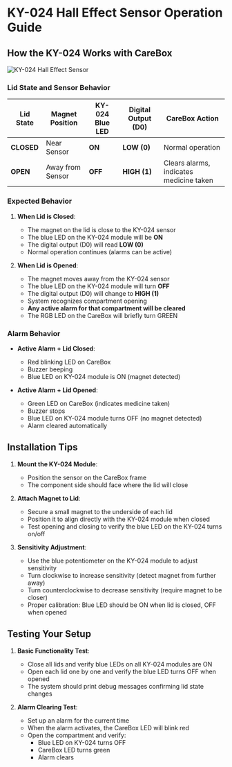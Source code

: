 # KY-024 Hall Effect Sensor Operation Guide

## How the KY-024 Works with CareBox

![KY-024 Hall Effect Sensor](https://imgaz.staticbg.com/images/oaupload/banggood/images/B6/C8/360765ff-7d48-413b-8dea-399c85ea4e5f.jpg)

### Lid State and Sensor Behavior

| Lid State | Magnet Position | KY-024 Blue LED | Digital Output (D0) | CareBox Action |
|-----------|----------------|-----------------|---------------------|---------------|
| **CLOSED** | Near Sensor | **ON** | **LOW (0)** | Normal operation |
| **OPEN** | Away from Sensor | **OFF** | **HIGH (1)** | Clears alarms, indicates medicine taken |

### Expected Behavior

1. **When Lid is Closed**:
   - The magnet on the lid is close to the KY-024 sensor
   - The blue LED on the KY-024 module will be **ON**
   - The digital output (D0) will read **LOW (0)**
   - Normal operation continues (alarms can be active)

2. **When Lid is Opened**:
   - The magnet moves away from the KY-024 sensor
   - The blue LED on the KY-024 module will turn **OFF**
   - The digital output (D0) will change to **HIGH (1)**
   - System recognizes compartment opening
   - **Any active alarm for that compartment will be cleared**
   - The RGB LED on the CareBox will briefly turn GREEN

### Alarm Behavior

- **Active Alarm + Lid Closed**:
  - Red blinking LED on CareBox
  - Buzzer beeping
  - Blue LED on KY-024 module is ON (magnet detected)

- **Active Alarm + Lid Opened**:
  - Green LED on CareBox (indicates medicine taken)
  - Buzzer stops
  - Blue LED on KY-024 module turns OFF (no magnet detected)
  - Alarm cleared automatically

## Installation Tips

1. **Mount the KY-024 Module**:
   - Position the sensor on the CareBox frame
   - The component side should face where the lid will close

2. **Attach Magnet to Lid**:
   - Secure a small magnet to the underside of each lid
   - Position it to align directly with the KY-024 module when closed
   - Test opening and closing to verify the blue LED on the KY-024 turns on/off

3. **Sensitivity Adjustment**:
   - Use the blue potentiometer on the KY-024 module to adjust sensitivity
   - Turn clockwise to increase sensitivity (detect magnet from further away)
   - Turn counterclockwise to decrease sensitivity (require magnet to be closer)
   - Proper calibration: Blue LED should be ON when lid is closed, OFF when opened

## Testing Your Setup

1. **Basic Functionality Test**:
   - Close all lids and verify blue LEDs on all KY-024 modules are ON
   - Open each lid one by one and verify the blue LED turns OFF when opened
   - The system should print debug messages confirming lid state changes

2. **Alarm Clearing Test**:
   - Set up an alarm for the current time
   - When the alarm activates, the CareBox LED will blink red
   - Open the compartment and verify:
     - Blue LED on KY-024 turns OFF
     - CareBox LED turns green
     - Alarm clears
